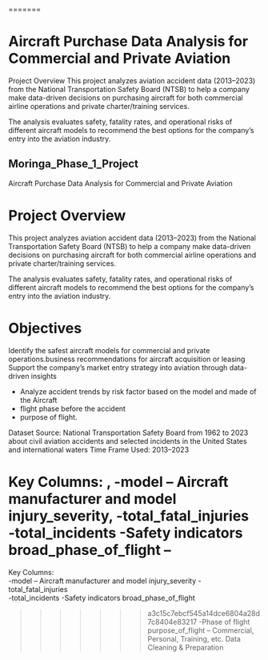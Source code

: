 =======
# Aircraft Purchase Data Analysis for Commercial and Private Aviation
Project Overview
This project analyzes aviation accident data (2013–2023) from the National Transportation Safety Board (NTSB) to help a company make data-driven decisions on purchasing aircraft for both commercial airline operations and private charter/training services.

The analysis evaluates safety, fatality rates, and operational risks of different aircraft models to recommend the best options for the company’s entry into the aviation industry.

## Moringa_Phase_1_Project

Aircraft Purchase Data Analysis for Commercial and Private Aviation
# Project Overview
This project analyzes aviation accident data (2013–2023) from the National Transportation Safety Board (NTSB) to help a company make data-driven decisions on purchasing aircraft for both commercial airline operations and private charter/training services.

The analysis evaluates safety, fatality rates, and operational risks of different aircraft models to recommend the best options for the company’s entry into the aviation industry.

# Objectives
Identify the safest aircraft models for commercial and private operations.business recommendations for aircraft acquisition or leasing Support the company’s market entry strategy into aviation through data-driven insights

 - Analyze accident trends by risk factor based on the model and made of the Aircraft
 - flight phase before the accident
 -  purpose of flight.
   
 Dataset Source: National Transportation Safety Board from 1962 to 2023 about civil aviation accidents and selected incidents in the United States and international waters Time Frame Used: 2013–2023 
 

 Key Columns: , 
-model – Aircraft manufacturer and model injury_severity,
-total_fatal_injuries  
-total_incidents
-Safety indicators broad_phase_of_flight – 
=======
 Key Columns:  
-model – Aircraft manufacturer and model injury_severity
-total_fatal_injuries  
-total_incidents
-Safety indicators broad_phase_of_flight 
>>>>>>> a3c15c7ebcf545a14dce6804a28d7c8404e83217
-Phase of flight  purpose_of_flight – Commercial, Personal, Training, etc. Data Cleaning & Preparation

